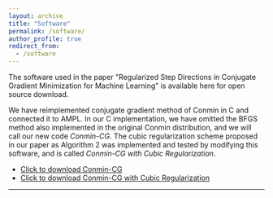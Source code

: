 ```yaml
---
layout: archive
title: "Software"
permalink: /software/
author_profile: true
redirect_from:
  - /software
---
```


The software used in the paper "Regularized Step Directions in Conjugate Gradient Minimization for Machine Learning" is available here for open source download.

We have reimplemented conjugate gradient method of Conmin in C and connected it to AMPL.  In our C implementation, we have omitted the BFGS method also implemented in the original Conmin distribution, and we will call our new code *Conmin-CG*. The cubic regularization scheme proposed in our paper as Algorithm 2 was implemented and tested by modifying this software, and is called *Conmin-CG with Cubic Regularization*.

- <a href="/files/Conmin-CG.zip" target="_blank">Click to download Conmin-CG </a>
- <a href="/files/Conmin-CG with Cubic Regularization.zip" target="_blank">Click to download Conmin-CG with Cubic Regularization</a>


---